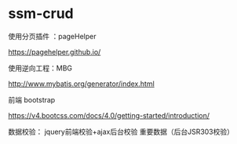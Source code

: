 # ssm-crud
使用分页插件 ：pageHelper

https://pagehelper.github.io/

使用逆向工程：MBG

http://www.mybatis.org/generator/index.html

前端 bootstrap

https://v4.bootcss.com/docs/4.0/getting-started/introduction/



数据校验：
jquery前端校验+ajax后台校验 重要数据（后台JSR303校验）